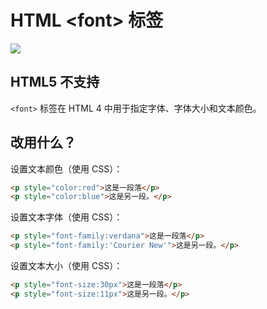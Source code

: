 HTML \<font> 标签
===

[![](https://shields.io/badge/HTML5-已废弃-yellow?logo=HTML5)](https://caniuse.com/?search=<font>)

## HTML5 不支持

`<font>` 标签在 HTML 4 中用于指定字体、字体大小和文本颜色。

## 改用什么？

设置文本颜色（使用 CSS）：

```html idoc:preview
<p style="color:red">这是一段落</p>
<p style="color:blue">这是另一段。</p>
```
<!--rehype:style=min-height: 90px;-->

设置文本字体（使用 CSS）：

```html idoc:preview
<p style="font-family:verdana">这是一段落</p>
<p style="font-family:'Courier New'">这是另一段。</p>
```
<!--rehype:style=min-height: 90px;-->

设置文本大小（使用 CSS）：

```html idoc:preview
<p style="font-size:30px">这是一段落</p>
<p style="font-size:11px">这是另一段。</p>
```
<!--rehype:style=min-height: 110px;-->

